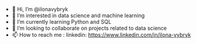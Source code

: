 - 👋 Hi, I’m @ilonavybryk
- 👀 I’m interested in data science and machine learning
- 🌱 I’m currently learning Python and SQL
- 💞️ I’m looking to collaborate on projects related to data science
- 📫 How to reach me :
linkedin: https://www.linkedin.com/in/ilona-vybryk

<!---
ilonavybryk/ilonavybryk is a ✨ special ✨ repository because its `README.md` (this file) appears on your GitHub profile.
You can click the Preview link to take a look at your changes.
--->
